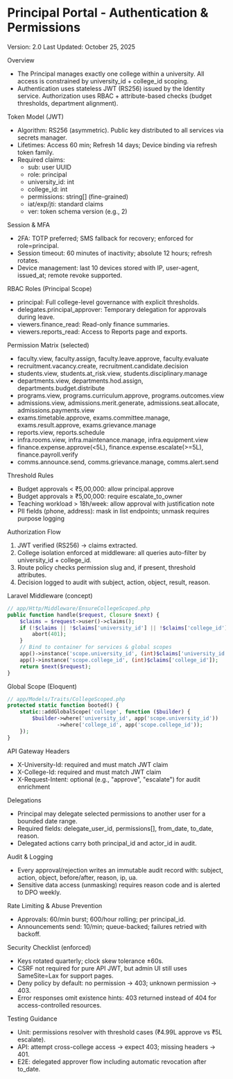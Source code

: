 ﻿# Principal Portal - Authentication & Permissions

Version: 2.0
Last Updated: October 25, 2025

Overview
- The Principal manages exactly one college within a university. All access is constrained by university_id + college_id scoping.
- Authentication uses stateless JWT (RS256) issued by the Identity service. Authorization uses RBAC + attribute-based checks (budget thresholds, department alignment).

Token Model (JWT)
- Algorithm: RS256 (asymmetric). Public key distributed to all services via secrets manager.
- Lifetimes: Access 60 min; Refresh 14 days; Device binding via refresh token family.
- Required claims:
  - sub: user UUID
  - role: principal
  - university_id: int
  - college_id: int
  - permissions: string[] (fine-grained)
  - iat/exp/jti: standard claims
  - ver: token schema version (e.g., 2)

Session & MFA
- 2FA: TOTP preferred; SMS fallback for recovery; enforced for role=principal.
- Session timeout: 60 minutes of inactivity; absolute 12 hours; refresh rotates.
- Device management: last 10 devices stored with IP, user-agent, issued_at; remote revoke supported.

RBAC Roles (Principal Scope)
- principal: Full college-level governance with explicit thresholds.
- delegates.principal_approver: Temporary delegation for approvals during leave.
- viewers.finance_read: Read-only finance summaries.
- viewers.reports_read: Access to Reports page and exports.

Permission Matrix (selected)
- faculty.view, faculty.assign, faculty.leave.approve, faculty.evaluate
- recruitment.vacancy.create, recruitment.candidate.decision
- students.view, students.at_risk.view, students.disciplinary.manage
- departments.view, departments.hod.assign, departments.budget.distribute
- programs.view, programs.curriculum.approve, programs.outcomes.view
- admissions.view, admissions.merit.generate, admissions.seat.allocate, admissions.payments.view
- exams.timetable.approve, exams.committee.manage, exams.result.approve, exams.grievance.manage
- reports.view, reports.schedule
- infra.rooms.view, infra.maintenance.manage, infra.equipment.view
- finance.expense.approve(<5L), finance.expense.escalate(>=5L), finance.payroll.verify
- comms.announce.send, comms.grievance.manage, comms.alert.send

Threshold Rules
- Budget approvals < ₹5,00,000: allow principal.approve
- Budget approvals ≥ ₹5,00,000: require escalate_to_owner
- Teaching workload > 18h/week: allow approval with justification note
- PII fields (phone, address): mask in list endpoints; unmask requires purpose logging

Authorization Flow
1) JWT verified (RS256) → claims extracted.
2) College isolation enforced at middleware: all queries auto-filter by university_id + college_id.
3) Route policy checks permission slug and, if present, threshold attributes.
4) Decision logged to audit with subject, action, object, result, reason.

Laravel Middleware (concept)
```php
// app/Http/Middleware/EnsureCollegeScoped.php
public function handle($request, Closure $next) {
	$claims = $request->user()->claims();
	if (!$claims || !$claims['university_id'] || !$claims['college_id']) {
		abort(401);
	}
	// Bind to container for services & global scopes
	app()->instance('scope.university_id', (int)$claims['university_id']);
	app()->instance('scope.college_id', (int)$claims['college_id']);
	return $next($request);
}
```

Global Scope (Eloquent)
```php
// app/Models/Traits/CollegeScoped.php
protected static function booted() {
	static::addGlobalScope('college', function ($builder) {
		$builder->where('university_id', app('scope.university_id'))
				->where('college_id', app('scope.college_id'));
	});
}
```

API Gateway Headers
- X-University-Id: required and must match JWT claim
- X-College-Id: required and must match JWT claim
- X-Request-Intent: optional (e.g., "approve", "escalate") for audit enrichment

Delegations
- Principal may delegate selected permissions to another user for a bounded date range.
- Required fields: delegate_user_id, permissions[], from_date, to_date, reason.
- Delegated actions carry both principal_id and actor_id in audit.

Audit & Logging
- Every approval/rejection writes an immutable audit record with: subject, action, object, before/after, reason, ip, ua.
- Sensitive data access (unmasking) requires reason code and is alerted to DPO weekly.

Rate Limiting & Abuse Prevention
- Approvals: 60/min burst; 600/hour rolling; per principal_id.
- Announcements send: 10/min; queue-backed; failures retried with backoff.

Security Checklist (enforced)
- Keys rotated quarterly; clock skew tolerance ±60s.
- CSRF not required for pure API JWT, but admin UI still uses SameSite=Lax for support pages.
- Deny policy by default: no permission → 403; unknown permission → 403.
- Error responses omit existence hints: 403 returned instead of 404 for access-controlled resources.

Testing Guidance
- Unit: permissions resolver with threshold cases (₹4.99L approve vs ₹5L escalate).
- API: attempt cross-college access → expect 403; missing headers → 401.
- E2E: delegated approver flow including automatic revocation after to_date.
